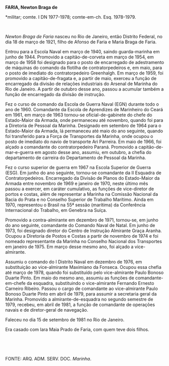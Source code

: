 **FARIA, Newton Braga de**

\*militar; comte. I DN 1977-1978; comte-em-ch. Esq. 1978-1979.

 

*Newton Braga de Faria* nasceu no Rio de Janeiro, então Distrito
Federal, no dia 18 de março de 1921, filho de Afonso de Faria e Maria
Braga de Faria.

Entrou para a Escola Naval em março de 1940, saindo guarda-marinha em
junho de 1944. Promovido a capitão-de-corveta em março de 1954, em março
de 1958 foi designado para o posto de encarregado de adestramento de
máquinas do comando da flotilha de contratorpedeiros e, em maio, para o
posto de imediato do contratorpedeiro Greenhalgh. Em março de 1959, foi
promovido a capitão-de-fragata e, a partir de maio, exerceu a função de
encarregado da divisão de relações industriais do Arsenal de Marinha do
Rio de Janeiro. A partir de outubro desse ano, passou a acumular também
a função de encarregado da divisão de instrução.

Fez o curso de comando da Escola de Guerra Naval (EGN) durante todo o
ano de 1960. Comandante da Escola de Aprendizes de Marinheiro do Ceará
em 1961, em março de 1963 tornou-se oficial-de-gabinete do chefe do
Estado-Maior da Armada, onde permaneceu até novembro, quando foi para a
Diretoria de Pessoal da Marinha. Designado em setembro de 1964 para o
Estado-Maior da Armada, lá permaneceu até maio do ano seguinte, quando
foi transferido para a Força de Transportes da Marinha, onde ocupou o
posto de imediato do navio de transporte Ari Parreira. Em maio de 1966,
foi alçado a comandante do contratorpedeiro Paraná. Promovido a
capitão-de-mar-e-guerra em agosto desse ano, assumiu, em outubro, a
chefia do departamento de carreira do Departamento de Pessoal da
Marinha.

Fez o curso superior de guerra em 1967 na Escola Superior de Guerra
(ESG). Em junho do ano seguinte, tornou-se comandante da II Esquadra de
Contratorpedeiros. Encarregado da Divisão de Planos do Estado-Maior da
Armada entre novembro de 1969 e janeiro de 1970, neste último mês passou
a exercer, em caráter cumulativo, as funções de vice-diretor de portos e
costas, além de representar a Marinha na Comissão Nacional da Bacia do
Prata e no Conselho Superior de Trabalho Marítimo. Ainda em 1970,
representou o Brasil na 55ª sessão (marítima) da Conferência
Internacional do Trabalho, em Genebra na Suíça.

Promovido a contra-almirante em dezembro de 1971, tornou-se, em junho do
ano seguinte, comandante do Comando Naval de Natal. Em junho de 1973,
foi designado diretor do Centro de Instrução Almirante Graça Aranha.
Ocupou a Diretoria de Postos e Costas a partir de novembro de 1974 e foi
nomeado representante da Marinha no Conselho Nacional dos Transportes em
janeiro de 1975. Em março desse mesmo ano, foi alçado a vice-almirante.

Assumiu o comando do I Distrito Naval em dezembro de 1976, em
substituição ao vice-almirante Maximiano da Fonseca. Ocupou essa chefia
até março de 1978, quando foi substituído pelo vice-almirante Paulo
Bonoso Duarte Pinto. Em maio do mesmo ano, assumiu as funções de
comandante-em-chefe da esquadra, substituindo o vice-almirante Fernando
Ernesto Carneiro Ribeiro. Passou o cargo de comandante ao vice-almirante
Paulo Bonoso Duarte Pinto em abril de 1979, para assumir a secretaria
geral da Marinha. Promovido a almirante-de-esquadra no segundo semestre
de 1979, recebeu, em abril de 1981, a função de comandante de operações
navais e de diretor-geral de navegação.

Faleceu no dia 15 de setembro de 1981 no Rio de Janeiro.

Era casado com Iara Maia Prado de Faria, com quem teve dois filhos.

 

 

FONTE: ARQ. ADM. SERV. DOC. *Marinha*.

 
